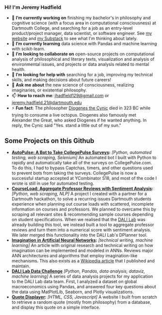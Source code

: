 ### Hi! I'm Jeremy Hadfield
- 🔭 **I’m currently working on** finishing my bachelor's in philosophy and cognitive science (with a focus area in computational consciousness) at Dartmouth College, and searching for a job as an entry-level product/project manager, data scientist, or software engineer. See [my website](https://jeremyhadfield.com/) and [my Substack](https://imaginaries.substack.com/) to see what I'm thinking about lately.
- 🌱 **I’m currently learning** data science with Pandas and machine learning with scikit-learn.
- 👯 **I’m looking to collaborate on** open-source projects on computational analysis of philosophical and literary texts, visualization and analysis of environmental issues, and projects or data analysis related to mental health. 
- 🤔 **I’m looking for help with** searching for a job, improving my technical skills, and making decisions about future careers! 
- 💬 **Ask me about** the new science of consciousness, realizing imaginaries, or existential philosophy. 
- 📫 **How to reach me**: jhadfield129@gmail.com or jeremy.hadfield.21@dartmouth.edu
- ⚡ **Fun fact**: The philosopher [Diogenes the Cynic](https://en.wikipedia.org/wiki/Diogenes_of_Sinope) died in 323 BC while trying to consume a live octopus. Diogenes also famously met Alexander the Great, who asked Diogenes if he wanted anything. In reply, the Cynic said "Yes. stand a little out of my sun." 

## Some Projects on this Github
- **[AutoPulse: A Bot to Take CollegePulse Surveys](https://github.com/jerhadf/pulse-survey-bot):** _[Python, automated testing, web scraping, Selenium]_ An automated bot I built with Python to rapidly and automatically take all of the surveys on CollegePulse.com. To do this, I had to bypass Captchas, timers, and other questions used to prevent bots from taking the surveys. CollegePulse is now a successful startup accepted at YCombinator S18, and most of the code I wrote is still in use for automated testing.
- **[CourseLoad: Aggregate Professor Reviews with Sentiment Analysis](https://github.com/jerhadf/courseLOAD):** _[Python, web scraping, NLP]_ A project I created with a partner for a Dartmouth hackathon, to solve a recurring issues Dartmouth students experience when planning out course loads with scattered, incomplete information on courses and professors. We planned to overcame this by scraping all relevant sites & recommending sample courses depending on student specifications.  When we realised that the [DALI Lab](http://dali.dartmouth.edu/) was already building this tool, we instead built a tool to aggregate professor reviews and turn them into a numerical score with sentiment analysis. We later merged this functionality into the DALI Lab's DPlanner tool. 
- **[Imagination in Artificial Neural Networks](https://github.com/jerhadf/imagination-ANNs):** _[technical writing, machine learning]_ An article with original research and technical writing on how imagination can be implemented and modeled in ANNs. Reviews major ANN architectures and algorithms that employ imagination-like mechanisms. This also exists as a [Wikipedia article](https://en.wikipedia.org/wiki/Imagination_in_artificial_neural_networks) that I published and maintain. 
- **[DALI Lab Data Challenge](https://github.com/jerhadf/data_challenge_22w)** _[Python, Pandas, data analysis, dataviz, machine learning]_ A series of data analysis projects for my application to the DALI Lab data team. First, I analyzed a dataset on global macroeconomics using Pandas, and answered four key questions about the data using MatPlotLib, Seaborn, and Plotly visualizations. 
- **[Quote Displayer](https://github.com/jerhadf/quote-displayer):** _[HTML, CSS, Javascript]_ A website I built from scratch to retrieve a random quote (mostly from philosophy) from a database, and display this quote on a simple interface. 

